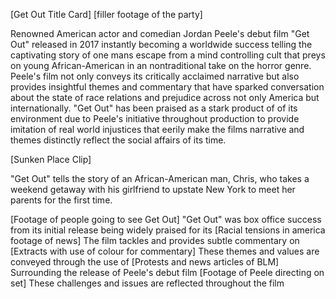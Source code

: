 [Get Out Title Card]
[filler footage of the party]

Renowned American actor and comedian Jordan Peele's debut film "Get Out" released in 2017 instantly becoming a worldwide success telling the captivating story of one mans escape from a mind controlling cult that preys on young African-American in an nontraditional take on the horror genre. Peele's film not only conveys its critically acclaimed narrative but also provides insightful themes and commentary that have sparked conversation about the state of race relations and prejudice across not only America but internationally. "Get Out" has been praised as a stark product of of its environment due to Peele's initiative throughout production to provide imitation of real world injustices that eerily make the films narrative and themes distinctly reflect the social affairs of its time.

[Sunken Place Clip]

"Get Out" tells the story of an African-American man, Chris, who takes a weekend getaway with his girlfriend to upstate New York to meet her parents for the first time. 

[Footage of people going to see Get Out]
"Get Out" was box office success from its initial release being widely praised for its
[Racial tensions in america footage of news]
The film tackles and provides subtle commentary on
[Extracts with use of colour for commentary]
These themes and values are conveyed through the use of 
[Protests and news articles of BLM]
Surrounding the release of Peele's debut film
[Footage of Peele directing on set]
These challenges and issues are reflected throughout the film 